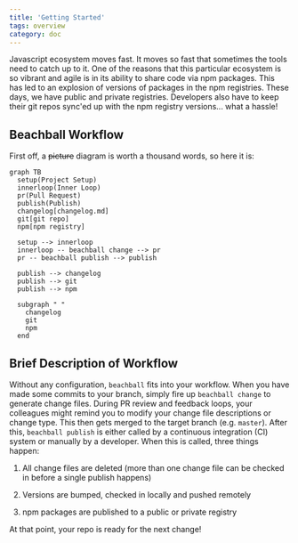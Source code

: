 ```yaml
---
title: 'Getting Started'
tags: overview
category: doc
---
```


Javascript ecosystem moves fast. It moves so fast that sometimes the tools need to catch up to it. One of the reasons that this particular ecosystem is so vibrant and agile is in its ability to share code via npm packages. This has led to an explosion of versions of packages in the npm registries. These days, we have public and private registries. Developers also have to keep their git repos sync'ed up with the npm registry versions... what a hassle!

## Beachball Workflow

First off, a ~~picture~~ diagram is worth a thousand words, so here it is:

```mermaid
graph TB
  setup(Project Setup)
  innerloop(Inner Loop)
  pr(Pull Request)
  publish(Publish)
  changelog[changelog.md]
  git[git repo]
  npm[npm registry]

  setup --> innerloop
  innerloop -- beachball change --> pr
  pr -- beachball publish --> publish

  publish --> changelog
  publish --> git
  publish --> npm

  subgraph " "
    changelog
    git
    npm
  end
```

## Brief Description of Workflow

Without any configuration, `beachball` fits into your workflow. When you have made some commits to your branch, simply fire up `beachball change` to generate change files. During PR review and feedback loops, your colleagues might remind you to modify your change file descriptions or change type. This then gets merged to the target branch (e.g. `master`). After this, `beachball publish` is either called by a continuous integration (CI) system or manually by a developer. When this is called, three things happen:

1. All change files are deleted (more than one change file can be checked in before a single publish happens)

2. Versions are bumped, checked in locally and pushed remotely

3. npm packages are published to a public or private registry

At that point, your repo is ready for the next change!
